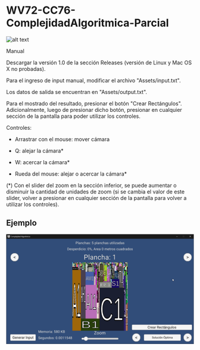 # WV72-CC76-ComplejidadAlgoritmica-Parcial

![alt text](Assets/Sprites/algorithm-icon.png)

Manual

Descargar la versión 1.0 de la sección Releases (versión de Linux y Mac OS X no probadas).

Para el ingreso de input manual, modificar el archivo "Assets/input.txt".

Los datos de salida se encuentran en "Assets/output.txt".

Para el mostrado del resultado, presionar el botón "Crear Rectángulos". Adicionalmente, luego de presionar dicho botón, presionar en cualquier sección de la pantalla para poder utilizar los controles.

Controles:

- Arrastrar con el mouse: mover cámara

- Q: alejar la cámara*

- W: acercar la cámara*

- Rueda del mouse: alejar o acercar la cámara*

(*) Con el slider del zoom en la sección inferior, se puede aumentar o disminuir la cantidad de unidades de zoom (si se cambia el valor de este slider, volver a presionar en cualquier sección de la pantalla para volver a utilizar los controles).

## Ejemplo

![alt text](Complejidad_Algoritmica_cYwAfmZ9Ub.png)
